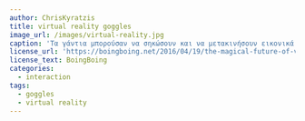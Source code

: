 ```yaml
---
author: ChrisKyratzis
title: virtual reality goggles
image_url: /images/virtual-reality.jpg
caption: 'Tα γάντια μπορούσαν να σηκώσουν και να μετακινήσουν εικονικά αντικείμενα. Ήταν ο Lanier που ονόμασε αυτή τη νέα εμπειρία "εικονική πραγματικότητα".'
license_url: 'https://boingboing.net/2016/04/19/the-magical-future-of-virtual.html'
license_text: BoingBoing
categories:
  - interaction
tags:
  - goggles
  - virtual reality
---
```

